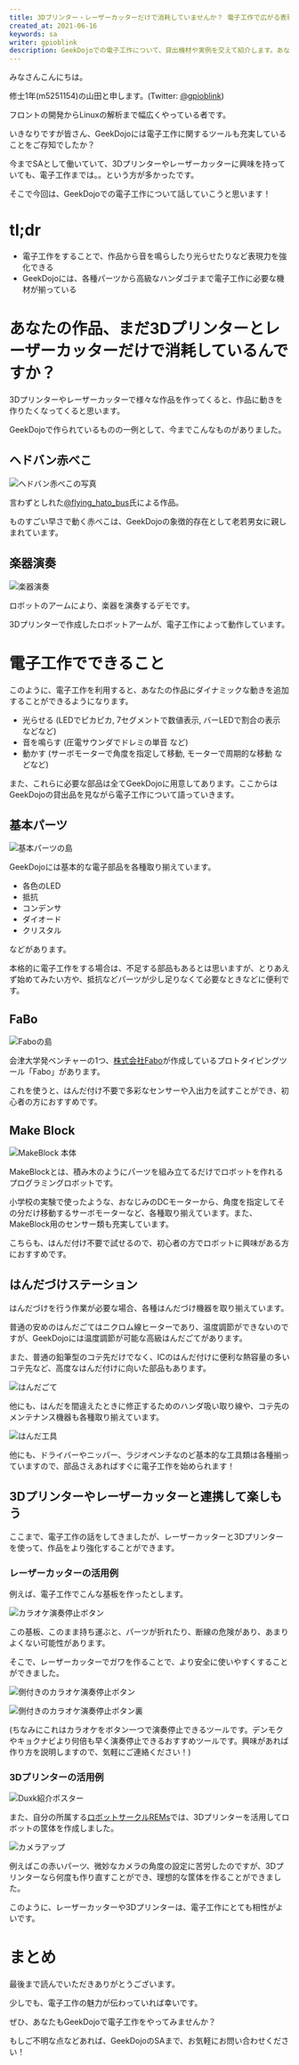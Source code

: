 ```yaml
---
title: 3Dプリンター・レーザーカッターだけで消耗していませんか？ 電子工作で広がる表現力の世界
created_at: 2021-06-16
keywords: sa
writer: gpioblink
description: GeekDojoでの電子工作について、貸出機材や実例を交えて紹介します。あなたの作品に光や音などの動きを加えてみましょう！
---
```


みなさんこんにちは。

修士1年(m5251154)の山田と申します。(Twitter: [@gpioblink](https://twitter.com/gpioblink))

フロントの開発からLinuxの解析まで幅広くやっている者です。

いきなりですが皆さん、GeekDojoには電子工作に関するツールも充実していることをご存知でしたか？

今までSAとして働いていて、3Dプリンターやレーザーカッターに興味を持っていても、電子工作までは。。という方が多かったです。

そこで今回は、GeekDojoでの電子工作について話していこうと思います！

# tl;dr

- 電子工作をすることで、作品から音を鳴らしたり光らせたりなど表現力を強化できる
- GeekDojoには、各種パーツから高級なハンダゴテまで電子工作に必要な機材が揃っている

# あなたの作品、まだ3Dプリンターとレーザーカッターだけで消耗しているんですか？

3Dプリンターやレーザーカッターで様々な作品を作ってくると、作品に動きを作りたくなってくると思います。

GeekDojoで作られているものの一例として、今までこんなものがありました。

## ヘドバン赤べこ

![ヘドバン赤べこの写真](https://user-images.githubusercontent.com/38032069/121806000-dc629980-cc88-11eb-9f68-aa04588364ce.gif)


言わずとしれた[@flying_hato_bus](https://twitter.com/flying_hato_bus)氏による作品。

ものすごい早さで動く赤べこは、GeekDojoの象徴的存在として老若男女に親しまれています。

## 楽器演奏

![楽器演奏](https://user-images.githubusercontent.com/38032069/121806034-0025df80-cc89-11eb-804e-46e8b8db408f.gif)

ロボットのアームにより、楽器を演奏するデモです。

3Dプリンターで作成したロボットアームが、電子工作によって動作しています。

# 電子工作でできること

このように、電子工作を利用すると、あなたの作品にダイナミックな動きを追加することができるようになります。


- 光らせる (LEDでピカピカ, 7セグメントで数値表示, バーLEDで割合の表示 などなど)
- 音を鳴らす (圧電サウンダでドレミの単音 など)
- 動かす (サーボモーターで角度を指定して移動, モーターで周期的な移動 などなど)

また、これらに必要な部品は全てGeekDojoに用意してあります。ここからはGeekDojoの貸出品を見ながら電子工作について語っていきます。

## 基本パーツ

![基本パーツの島](https://user-images.githubusercontent.com/38032069/121806889-b0491780-cc8c-11eb-8c3a-f1e5848aeadb.png)

GeekDojoには基本的な電子部品を各種取り揃えています。

- 各色のLED
- 抵抗
- コンデンサ
- ダイオード
- クリスタル

などがあります。

本格的に電子工作をする場合は、不足する部品もあるとは思いますが、とりあえず始めてみたい方や、抵抗などパーツが少し足りなくて必要なときなどに便利です。

## FaBo

![Faboの島](https://user-images.githubusercontent.com/38032069/122142876-421e7380-ce8b-11eb-95aa-78754daa090a.png)

会津大学発ベンチャーの1つ、[株式会社Fabo](https://www.fabo.io/)が作成しているプロトタイピングツール「Fabo」があります。

これを使うと、はんだ付け不要で多彩なセンサーや入出力を試すことができ、初心者の方におすすめです。

## Make Block

![MakeBlock 本体](https://user-images.githubusercontent.com/38032069/122143564-adb51080-ce8c-11eb-893a-3649a0f8b192.png)

MakeBlockとは、積み木のようにパーツを組み立てるだけでロボットを作れるプログラミングロボットです。

小学校の実験で使ったような、おなじみのDCモーターから、角度を指定してその分だけ移動するサーボモーターなど、各種取り揃えています。また、MakeBlock用のセンサー類も充実しています。

こちらも、はんだ付け不要で試せるので、初心者の方でロボットに興味がある方におすすめです。

## はんだづけステーション

はんだづけを行う作業が必要な場合、各種はんだづけ機器を取り揃えています。

普通の安めのはんだごてはニクロム線ヒーターであり、温度調節ができないのですが、GeekDojoには温度調節が可能な高級はんだごてがあります。

また、普通の鉛筆型のコテ先だけでなく、ICのはんだ付けに便利な熱容量の多いコテ先など、高度なはんだ付けに向いた部品もあります。

![はんだごて](https://user-images.githubusercontent.com/38032069/122143760-0e444d80-ce8d-11eb-9822-9d2f2e09684d.png)

他にも、はんだを間違えたときに修正するためのハンダ吸い取り線や、コテ先のメンテナンス機器も各種取り揃えています。

![はんだ工具](https://user-images.githubusercontent.com/38032069/122144031-97f41b00-ce8d-11eb-8801-e0825123fccd.png)

他にも、ドライバーやニッパー、ラジオペンチなのど基本的な工具類は各種揃っていますので、部品さえあればすぐに電子工作を始められます！

## 3Dプリンターやレーザーカッターと連携して楽しもう

ここまで、電子工作の話をしてきましたが、レーザーカッターと3Dプリンターを使って、作品をより強化することができます。

### レーザーカッターの活用例

例えば、電子工作でこんな基板を作ったとします。

![カラオケ演奏停止ボタン](https://user-images.githubusercontent.com/38032069/122144581-c0304980-ce8e-11eb-9373-2e3868170b24.png)

この基板、このまま持ち運ぶと、パーツが折れたり、断線の危険があり、あまりよくない可能性があります。

そこで、レーザーカッターでガワを作ることで、より安全に使いやすくすることができました。

![側付きのカラオケ演奏停止ボタン](https://user-images.githubusercontent.com/38032069/122145618-8b24f680-ce90-11eb-96a6-a8b46c2a7603.png)

![側付きのカラオケ演奏停止ボタン裏](https://user-images.githubusercontent.com/38032069/122145659-9f68f380-ce90-11eb-9370-9c8ebbbd1b97.png)

(ちなみにこれはカラオケをボタン一つで演奏停止できるツールです。デンモクやキョクナビより何倍も早く演奏停止できるおすすめツールです。興味があれば作り方を説明しますので、気軽にご連絡ください！)

### 3Dプリンターの活用例

![Duxk紹介ポスター](https://user-images.githubusercontent.com/38032069/122145907-10101000-ce91-11eb-9044-816e1528bbf8.png)

また、自分の所属する[ロボットサークルREMs](https://rem-s.github.io/)では、3Dプリンターを活用してロボットの筐体を作成しました。

![カメラアップ](https://user-images.githubusercontent.com/38032069/122146194-8f054880-ce91-11eb-8530-eb76644e0bcd.png)

例えばこの赤いパーツ、微妙なカメラの角度の設定に苦労したのですが、3Dプリンターなら何度も作り直すことができ、理想的な筐体を作ることができました。

このように、レーザーカッターや3Dプリンターは、電子工作にとても相性がよいです。

# まとめ

最後まで読んでいただきありがとうございます。

少しでも、電子工作の魅力が伝わっていれば幸いです。

ぜひ、あなたもGeekDojoで電子工作をやってみませんか？

もしご不明な点などあれば、GeekDojoのSAまで、お気軽にお問い合わせください！
